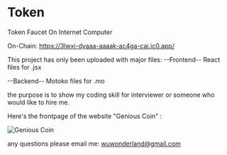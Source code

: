 # Token

Token Faucet On Internet Computer

On-Chain: https://3lwxi-dyaaa-aaaak-ac4ga-cai.ic0.app/

This project has only been uploaded with major files:
--Frontend-- 
React files for .jsx

--Backend-- 
Motoko files for .mo

the purpose is to show my coding skill for interviewer or someone who would like to hire me.

Here's the frontpage of the website "Genious Coin" :

![Genious Coin](https://user-images.githubusercontent.com/106410053/207405701-09505e8d-0de4-4be5-ba8c-d20341347192.png)

any questions please email me: wuwonderland@gmail.com 
